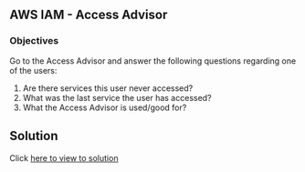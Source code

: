 ## AWS IAM - Access Advisor

### Objectives

Go to the Access Advisor and answer the following questions regarding one of the users:

1. Are there services this user never accessed?
2. What was the last service the user has accessed?
3. What the Access Advisor is used/good for?

## Solution

Click [here to view to solution](solution.md)